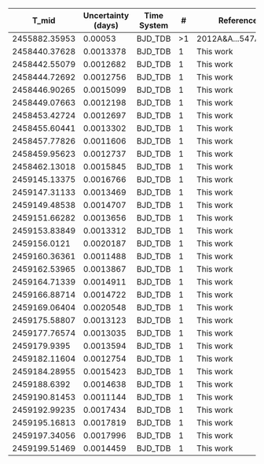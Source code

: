 |T_mid        |Uncertainty (days)|Time System|#  |Reference                             |
|-------------|------------------|-----------|---|--------------------------------------|
|2455882.35953|0.00053           |BJD_TDB    |>1 |2012A&A...547A..61S                   |
|2458440.37628|0.0013378         |BJD_TDB    |1  |This work                             |
|2458442.55079|0.0012682         |BJD_TDB    |1  |This work                             |
|2458444.72692|0.0012756         |BJD_TDB    |1  |This work                             |
|2458446.90265|0.0015099         |BJD_TDB    |1  |This work                             |
|2458449.07663|0.0012198         |BJD_TDB    |1  |This work                             |
|2458453.42724|0.0012697         |BJD_TDB    |1  |This work                             |
|2458455.60441|0.0013302         |BJD_TDB    |1  |This work                             |
|2458457.77826|0.0011606         |BJD_TDB    |1  |This work                             |
|2458459.95623|0.0012737         |BJD_TDB    |1  |This work                             |
|2458462.13018|0.0015845         |BJD_TDB    |1  |This work                             |
|2459145.13375|0.0016766         |BJD_TDB    |1  |This work                             |
|2459147.31133|0.0013469         |BJD_TDB    |1  |This work                             |
|2459149.48538|0.0014707         |BJD_TDB    |1  |This work                             |
|2459151.66282|0.0013656         |BJD_TDB    |1  |This work                             |
|2459153.83849|0.0013312         |BJD_TDB    |1  |This work                             |
|2459156.0121 |0.0020187         |BJD_TDB    |1  |This work                             |
|2459160.36361|0.0011488         |BJD_TDB    |1  |This work                             |
|2459162.53965|0.0013867         |BJD_TDB    |1  |This work                             |
|2459164.71339|0.0014911         |BJD_TDB    |1  |This work                             |
|2459166.88714|0.0014722         |BJD_TDB    |1  |This work                             |
|2459169.06404|0.0020548         |BJD_TDB    |1  |This work                             |
|2459175.58807|0.0013123         |BJD_TDB    |1  |This work                             |
|2459177.76574|0.0013035         |BJD_TDB    |1  |This work                             |
|2459179.9395 |0.0013594         |BJD_TDB    |1  |This work                             |
|2459182.11604|0.0012754         |BJD_TDB    |1  |This work                             |
|2459184.28955|0.0015423         |BJD_TDB    |1  |This work                             |
|2459188.6392 |0.0014638         |BJD_TDB    |1  |This work                             |
|2459190.81453|0.0011144         |BJD_TDB    |1  |This work                             |
|2459192.99235|0.0017434         |BJD_TDB    |1  |This work                             |
|2459195.16813|0.0017819         |BJD_TDB    |1  |This work                             |
|2459197.34056|0.0017996         |BJD_TDB    |1  |This work                             |
|2459199.51469|0.0014459         |BJD_TDB    |1  |This work                             |
